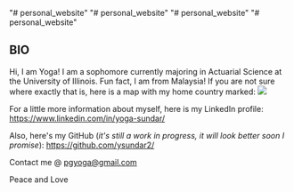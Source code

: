 "# personal_website" 
"# personal_website" 
"# personal_website" 
"# personal_website" 
## BIO

Hi, I am Yoga! I am a sophomore currently majoring in Actuarial Science at the University of Illinois. Fun fact, I am from Malaysia! If you are not sure where exactly that is, here is a map with my home country marked:
![](Malaysia.png)




For a little more information about myself, here is my LinkedIn profile:
<https://www.linkedin.com/in/yoga-sundar/>

Also, here's my GitHub (_it's still a work in progress, it will look better soon I promise_): <https://github.com/ysundar2/>

Contact me @ pgyoga@gmail.com

Peace and Love
